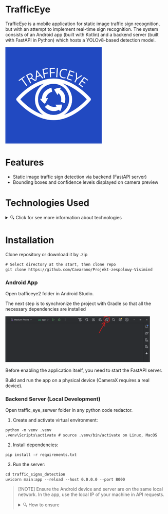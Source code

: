 # TrafficEye
TrafficEye is a mobile application for static image traffic sign recognition, but with an attempt to implement real-time sign recognition. The system consists of an Android app (built with Kotlin) and a backend server (built with FastAPI in Python) which hosts a YOLOv8-based detection model.

[//]: # (![LOGO]&#40;documentation/uploads/trafficeye_logo.png&#41;)

<p align="left">
  <img src="documentation/uploads/trafficeye_logo.png" width="300"/>
</p>

# Features

[//]: # (- Real-time traffic sign detection using device camera &#40;via TFLite model&#41;)
- Static image traffic sign detection via backend (FastAPI server)
- Bounding boxes and confidence levels displayed on camera preview

[//]: # (- Offline on-device detection and optional server detection)

# Technologies Used
<details>
<summary>🔍 Click for see more information about technologies</summary>

#### Mobile App:
- Kotlin
- Android Studio
- CameraX API
- TensorFlow Lite

#### Backend Server:
- Python 3.10+
- FastAPI
- Uvicorn
- OpenCV
- Ultralytics YOLOv8 (custom trained model)
</details>


# Installation
Clone repository or download it by .zip
```
# Select directory at the start, then clone repo
git clone https://github.com/Cavarano/Projekt-zespolowy-Visimind
```
### Android App

Open trafficeye2 folder in Android Studio.

The next step is to synchronize the project with Gradle so that all the necessary dependencies are installed

<p align="left">
  <img src="documentation/uploads/file1.png" width="450"/>
</p>
Before enabling the application itself, you need to start the FastAPI server.

Build and run the app on a physical device (CameraX requires a real device).

### Backend Server (Local Development)

Open traffic_eye_serwer folder in any python code redactor.

1. Create and activate virtual environment:
```
python -m venv .venv
.venv\Scripts\activate # source .venv/bin/activate on Linux, MacOS
```
2. Install dependencies:
```
pip install -r requirements.txt
```
3. Run the server:
```
cd traffic_signs_detection
uvicorn main:app --reload --host 0.0.0.0 --port 8000 
```

> [!NOTE] Ensure the Android device and server are on the same local network. In the app, use the local IP of your machine in API requests. 
><details>
><summary>🔍 How to ensure</summary>
>If you use a USB cable and distribute the Internet through the cable, you should:
>
>1. Enter the command in Powershell or another terminal
>```
>ipconfig
>```
>2. Find there an Ethernet adapter Ethernet: or similar to this adapter and save its IPv4 Address
><p align="left">
>  <img src="documentation/uploads/file2.png" width="500"/>
></p>
>
>3. And add this IP address to two files
>   1. app/res/xml/network_security_config.xml -> In the network-security-config block
>   2. app/kotlin+java/com.example.trafficeye2/MainActivity -> In the uploadImageToServer function
>   \
>   val request = Request.Builder()
>                   .url(“http://192.168.246.178:8000/detection/detect-signs/”)
>
>
>After all these steps, you will most likely be in the same local network as the Phone and the Device running the local server
></details>


